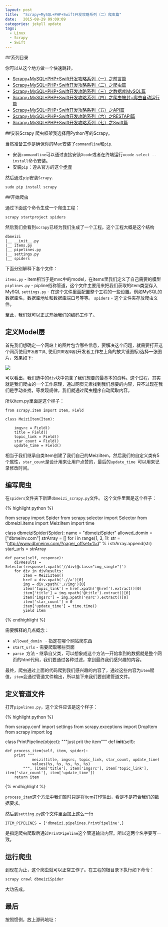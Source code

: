 ```yaml
---
layout: post
title:  "Scrapy+MySQL+PHP+Swift开发攻略系列（二）爬虫篇"
date:   2015-08-29 09:09:09
categories: jekyll update
tags:
  - Linux
  - Scrapy
  - Swift
---
```


##系列目录

你可以从这个地方做一个快速跳转。

- [Scrapy+MySQL+PHP+Swift开发攻略系列（一）之前言篇](http://blog.coderharry.com/2015/08/08/fullstack-of-Scrapy+MySQL+PHP+Swift.html)
- [Scrapy+MySQL+PHP+Swift开发攻略系列（二）之爬虫篇]()
- [Scrapy+MySQL+PHP+Swift开发攻略系列（三）之数据库MySQL篇]()
- [Scrapy+MySQL+PHP+Swift开发攻略系列（四）之爬虫被封+爬虫自动运行篇]()
- [Scrapy+MySQL+PHP+Swift开发攻略系列（五）之API篇]()
- [Scrapy+MySQL+PHP+Swift开发攻略系列（六）之RESTAPI篇]()
- [Scrapy+MySQL+PHP+Swift开发攻略系列（七）之Swift篇]()

##安装Scrapy
爬虫框架我选择用Python写的Scrapy。

当然准备工作是确保你的Mac安装了`commandline`和`pip`.
- 安装`commandline`可以通过直接安装`Xcode`或者在终端运行`xcode-select --install`命令安装。
- 安装`pip`：遵从官方的这个[步骤](https://pip.pypa.io/en/stable/installing.html#install-pip)

然后通过`pip`安装`Scrapy`.
	
	sudo pip install scrapy

##开始爬虫

通过下面这个命令生成一个爬虫工程：

	scrapy startproject spiders
	
然后我们会看到`scrapy`已经为我们生成了一个工程。这个工程大概是这个结构
	
	dbmeizi
	|__ __init__.py
	|__ items.py
	|__ pipelines.py
	|__ settings.py
	|__ spiders

下面分别解释下各个文件：

`items.py` - item相当于是mvc中的model，在items里我们定义了自己需要的模型
`piplines.py` - pipline俗称管道，这个文件主要用来把我们获取的item类型存入MySQL
`settings.py` -  在这个文件里面配置整个工程的一些设置。例如MySQL的数据库名，数据库地址和数据库端口号等等。
`spiders` - 这个文件夹存放爬虫文件。

至此，我们就可以正式开始我们的编码工作了。

## 定义Model层

首先我们想确定一个网站上的图片包含哪些信息，要解决这个问题，就需要打开这个网页使用`开发者工具`, 使用`页面选择器`(开发者工作左上角的放大镜图标)选择一张图片，效果如下:

![](/.png)

可以看出，我们选中的`div`块中包含了我们想要的最基本的资料。这个过程，其实就是我们爬虫的一个工作原理，通过网页元素找到我们想要的内容，只不过现在我们是手动查找，等发现规律，我们就通过爬虫程序自动爬取内容。

所以item.py里面是这个样子：

	from scrapy.item import Item, Field

	class MeiziItem(Item):
	
		imgsrc = Field()
    	title = Field()
    	topic_link = Field()
    	star_count = Field()
    	update_time = Field()
    	
相当于我们继承自类Item创建了我们自己的MeiziItem，然后我们的自定义类有5个属性，`star_count`是设计用来让用户点赞的，最后的`update_time `可以用来记录修改时间。

## 编写爬虫

在`spiders`文件夹下新建`dbmeizi_scrapy.py`文件。
这个文件里面是这个样子：

{% highlight python %}

from scrapy import Spider
from scrapy.selector import Selector
from dbmeizi.items import MeiziItem
import time

class dbmeiziSpider(Spider):
    name = "dbmeiziSpider"
    allowed_domin =["dbmeinv.com"]
    strArray = []
    for i in range(1, 3, 1):
        str = "http://www.dbmeinv.com/?pager_offset=%d" % i
        strArray.append(str)
    start_urls = strArray
            
    def parse(self, response):
        divResults = Selector(response).xpath('//div[@class="img_single"]')
        for div in divResults:
            item = MeiziItem()
            href = div.xpath('.//a')[0]
            img = div.xpath('.//img')[0]
            item['topic_link'] = href.xpath('@href').extract()[0]
            item['title'] = img.xpath('@title').extract()[0] 
            item['imgsrc'] = img.xpath('@src').extract()[0]
            item['star_count'] = 0
            item['update_time'] = time.time()
            yield item
    
{% endhighlight %}

需要解释的几点概念：

- `allowed_domin ` - 指定在哪个网站爬东西
- `start_urls` - 需要爬取哪些页面
- `parse `方法 - 继承自父类，可以想象成这个方法一开始拿到的数据就是整个网页的html代码，我们要通过各种过滤，拿到最终我们感兴趣的内容。

最终，爬虫通过上面的代码爬到我们感兴趣的内容了，通过这些内容为`item`赋值，`item`会通过管道文件输出，所以接下来我们要创建管道文件。

## 定义管道文件

打开`pipelines.py`，这个文件应该是这个样子：

{% highlight python %}

from scrapy.conf import settings
from scrapy.exceptions import DropItem
from scrapy import log

class PrintPipeline(object):
    """just prit the item"""
    def __init__(self):
        
    def process_item(self, item, spider):
        print """
                meizi(title, imgsrc, topic_link, star_count, update_time) 
                values(%s, %s, %s, %s, %s)
            """, (item['title'], item['imgsrc'], item['topic_link'], item['star_count'], item['update_time'])
        return item

{% endhighlight %}

`process_item`这个方法中我们暂时只是将item打印输出，看是不是符合我们的数据要求。

然后到`setting.py`这个文件里面加上这么一行
	
	ITEM_PIPELINES = ['dbmeizi.pipelines.PrintPipeline',] 

是指定爬虫爬取后通过`PrintPipeline`这个管道输出内容。所以这两个名字要写一致。

## 运行爬虫
到现在为止，这个爬虫就可以正常工作了。在工程的根目录下执行如下命令：

	scrapy crawl dbmeiziSpider



大功告成。

## 最后

按照惯例，放上源码地址：





